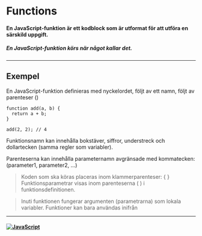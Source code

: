 # Functions

#### En JavaScript-funktion är ett kodblock som är utformat för att utföra en särskild uppgift.

##### En JavaScript-funktion körs när något kallar det.

---

## Exempel

En JavaScript-funktion definieras med nyckelordet, följt av ett namn, följt av parenteser ()

```
function add(a, b) {
  return a + b;
}

add(2, 2); // 4
```

Funktionsnamn kan innehålla bokstäver, siffror, understreck och dollartecken (samma regler som variabler).

Parenteserna kan innehålla parameternamn avgränsade med kommatecken:
(parameter1, parameter2, ...)

> Koden som ska köras placeras inom klammerparenteser: { }
> Funktionsparametrar visas inom parenteserna ( ) i funktionsdefinitionen.

> Inuti funktionen fungerar argumenten (parametrarna) som lokala variabler.
> Funktioner kan bara användas inifrån

---

#### <a href="/README.md">![JavaScript](https://img.shields.io/badge/JavaScript-⬅️-332c00?style=for-the-badge&logo=JavaScript)</a>
